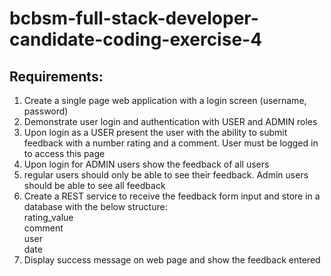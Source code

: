 # bcbsm-full-stack-developer-candidate-coding-exercise-4  
  
## Requirements:
1.	Create a single page web application with a login screen (username, password)
2.	Demonstrate user login and authentication with USER and ADMIN roles
3.	Upon login as a USER present the user with the ability to submit feedback with a number rating and a comment. User must be logged in to access this page
4.	Upon login for ADMIN users show the feedback of all users
5.	regular users should only be able to see their feedback. Admin users should be able to see all feedback
6.	Create a REST service to receive the feedback form input and store in a database with the below structure:  
rating_value    
comment  
user  
date  
7.	Display success message on web page and show the feedback entered

